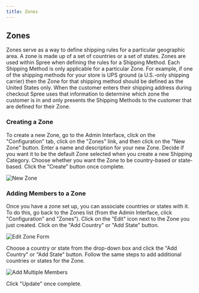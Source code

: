 ```yaml
---
title: Zones
---
```


## Zones

Zones serve as a way to define shipping rules for a particular geographic area. A zone is made up of a set of countries or a set of states. Zones are used within Spree when defining the rules for a Shipping Method. Each Shipping Method is only applicable for a particular Zone. For example, if one of the shipping methods for your store is UPS ground (a U.S.-only shipping carrier) then the Zone for that shipping method should be defined as the United States only. When the customer enters their shipping address during checkout Spree uses that information to determine which zone the customer is in and only presents the Shipping Methods to the customer that are defined for their Zone.

### Creating a Zone

To create a new Zone, go to the Admin Interface, click on the "Configuration" tab, click on the "Zones" link, and then click on the "New Zone" button. Enter a name and description for your new Zone. Decide if you want it to be the default Zone selected when you create a new Shipping Category. Choose whether you want the Zone to be country-based or state-based. Click the "Create" button once complete.

![New Zone](/images/user/shipments/new_zone.jpg)

### Adding Members to a Zone

Once you have a zone set up, you can associate countries or states with it. To do this, go back to the Zones list (from the Admin Interface, click "Configuration" and "Zones"). Click on the "Edit" icon next to the Zone you just created. Click on the "Add Country" or "Add State" button.

![Edit Zone Form](/images/user/shipments/edit_zone.jpg)

Choose a country or state from the drop-down box and click the "Add Country" or "Add State" button. Follow the same steps to add additional countries or states for the Zone.

![Add Multiple Members](/images/user/shipments/add_multi_to_zone.jpg)

Click "Update" once complete.